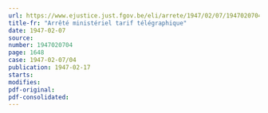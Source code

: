 ```yaml
---
url: https://www.ejustice.just.fgov.be/eli/arrete/1947/02/07/1947020704/justel
title-fr: "Arrêté ministériel tarif télégraphique"
date: 1947-02-07
source:
number: 1947020704
page: 1648
case: 1947-02-07/04
publication: 1947-02-17
starts:
modifies:
pdf-original:
pdf-consolidated:
---
```


